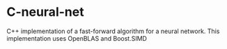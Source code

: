# C-neural-net

C++ implementation of a fast-forward algorithm for a neural network.
This implementation uses OpenBLAS and Boost.SIMD
